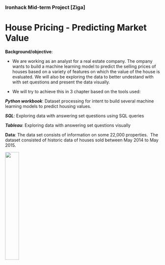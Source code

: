 ### Ironhack Mid-term Project [Ziga]

# House Pricing - Predicting Market Value

**Background/objective**: 

- We are working as an analyst for a real estate company. The ompany wants to build a machine learning model to predict the selling prices of houses based on a variety of features on which the value of the house is evaluated. We will also be exploring the data to better undestand with with set questions and present the data visually. 

- We will try to achieve this in 3 chapter based on the tools used:

***Python workbook***: Dataset processing for intent to build several machine learning models to predict housing values. 

***SQL***: Exploring data with answering set questions using SQL queries

***Tableau***: Exploring data with answering set questions visually

**Data**: The data set consists of information on some 22,000 properties.  The dataset consisted of historic data of houses sold between May 2014 to May 2015.

<img src="https://cloud.githubusercontent.com/assets/4307137/10105283/251b6868-63ae-11e5-9918-b789d9d682ec.png" width="30%"></img>